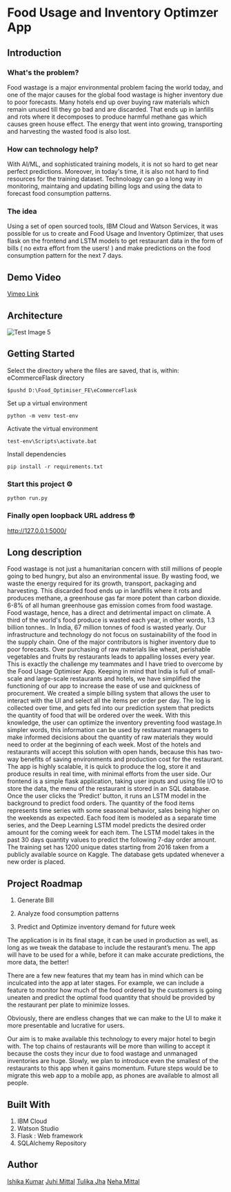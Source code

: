 # Food Usage and Inventory Optimzer App

## Introduction

### What's the problem?
Food wastage is a major environmental problem facing the world today, and one of the major causes for the global food wastage is higher inventory due to poor forecasts. Many hotels end up over buying raw materials which remain unused till they go bad and are discarded. That ends up in lanfills and rots where it decomposes to produce harmful methane gas which causes green house effect. The energy that went into growing, transporting and harvesting the wasted food is also lost. 

### How can technology help?
With AI/ML, and sophisticated training models, it is not so hard to get near perfect predictions. Moreover, in today's time, it is also not hard to find resources for the training dataset. Technoloagy can go a long way in monitoring, maintaing and updating billing logs and using the data to forecast food consumption patterns.

### The idea
Using a set of open sourced tools, IBM Cloud and Watson Services, it was possible for us to create and Food Usage and Inventory Optimizer, that uses flask on the frontend and LSTM models to get restaurant data in the form of bills ( no extra effort from the users! ) and make predictions on the food consumption pattern for the next 7 days.

## Demo Video
[Vimeo Link](https://vimeo.com/564521168)

## Architecture

![Test Image 5](https://github.com/Ishika11/WitAce--Food-Optimization/blob/main/diag.PNG)

 ## Getting Started
 Select the directory where the files are saved, that is, within: eCommerceFlask directory
 ```
 $pushd D:\Food_Optimiser_FE\eCommerceFlask
 ```

Set up a virtual environment
```
python -m venv test-env
```

Activate the virtual environment
```
test-env\Scripts\activate.bat
```
Install dependencies
```
pip install -r requirements.txt
```

### Start this project ⚙️

```
python run.py
```

### Finally open loopback URL address  🤓

http://127.0.0.1:5000/

## Long description

Food wastage is not just a humanitarian concern with still millions of people going to bed hungry, but also an environmental issue. By wasting food, we waste the energy required for its growth, transport, packaging and harvesting. This discarded food ends up in landfills where it rots and produces methane, a greenhouse gas far more potent than carbon dioxide. 6-8% of all human greenhouse gas emission comes from food wastage. Food wastage, hence, has a direct and detrimental impact on climate.
A third of the world's food produce is wasted each year, in other words, 1.3 billion tonnes.. In India, 67 million tonnes of food is wasted yearly. Our infrastructure and technology do not focus on sustainability of the food in the supply chain. One of the major contributors is higher inventory due to poor forecasts. Over purchasing of raw materials like wheat, perishable vegetables and fruits by restaurants leads to appalling losses every year. This is exactly the challenge my teammates and I have tried to overcome by the Food Usage Optimiser App.
Keeping in mind that India is full of small-scale and large-scale restaurants and hotels, we have simplified the functioning of our app to increase the ease of use and quickness of procurement.
We created a simple billing system that allows the user to interact with the UI and select all the items per order per day. The log is collected over time, and gets fed into our prediction system that predicts the quantity of food that will be ordered over the week. With this knowledge, the user can optimize the inventory preventing food wastage.In simpler words, this information can be used by restaurant managers to make informed decisions about the quantity of raw materials they would need to order at the beginning of each week. 
Most of the hotels and restaurants will accept this solution with open hands, because this has two-way benefits of saving environments and production cost for the restaurant. 
The app is highly scalable, it is quick to produce the log, store it and produce results in real time, with minimal efforts from the user side.
Our frontend is a simple flask application, taking user inputs and using file I/O to store the data, the menu of the restaurant is stored in an SQL database. Once the user clicks the ‘Predict’ button, it runs an LSTM model in the background to predict food orders. The quantity of the food items represents time series with some seasonal behavior, sales being higher on the weekends as expected. Each food item is modeled as a separate time series, and the Deep Learning LSTM model predicts the desired order amount for the coming week for each item. The LSTM model takes in the past 30 days quantity values to predict the following 7-day order amount. The training set has 1200 unique dates starting from 2016 taken from a publicly available source on Kaggle. The database gets updated whenever a new order is placed.

## Project Roadmap

1. Generate Bill

2. Analyze food consumption patterns

3. Predict and Optimize inventory demand for future week

The application is in its final stage, it can be used in production as well, as long as we tweak the database to include the restaurant’s menu. The app will have to be used for a while, before it can make accurate predictions, the more data, the better!

There are a few new features that my team has in mind which can be inculcated into the app at later stages. For example, we can include a feature to monitor how much of the food ordered by the customers is going uneaten and predict the optimal food quantity that should be provided by the restaurant per plate to minimize losses.

Obviously, there are endless changes that we can make to the UI to make it more presentable and lucrative for users.

Our aim is to make available this technology to every major hotel to begin with. The top chains of restaurants will be more than willing to accept it because the costs they incur due to food wastage and unmanaged inventories are huge. Slowly, we plan to introduce even the smallest of the restaurants to this app when it gains momentum. Future steps would be to migrate this web app to a mobile app, as phones are available to almost all people.


## Built With

1. IBM Cloud
2. Watson Studio
3. Flask : Web framework
4. SQLAlchemy Repository

## Author

[Ishika Kumar](https://github.com/Ishika11)
[Juhi Mittal](https://github.com/juhi10071998)
[Tulika Jha](https://github.com/gally-threepwood)
[Neha Mittal](https://github.com/nehm212?fbclid=IwAR30_T0rn3aX4rBY3_Hce-Rz1yMCjI8rZAu_AKuU7gsnkeZ6TZ5p8_3Qccg)
